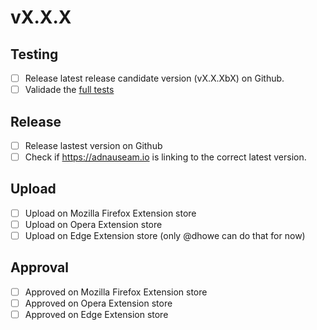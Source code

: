 # vX.X.X

## Testing

- [ ] Release latest release candidate version (vX.X.XbX) on Github. 
- [ ] Validade the [full tests](https://github.com/dhowe/AdNauseam/wiki/Testing-New-Release-Candidates)

## Release

- [ ] Release lastest version on Github
- [ ] Check if https://adnauseam.io is linking to the correct latest version.

## Upload 

- [ ] Upload on Mozilla Firefox Extension store
- [ ] Upload on Opera Extension store
- [ ] Upload on Edge Extension store (only @dhowe can do that for now)

## Approval

- [ ] Approved on Mozilla Firefox Extension store
- [ ] Approved on Opera Extension store
- [ ] Approved on Edge Extension store
